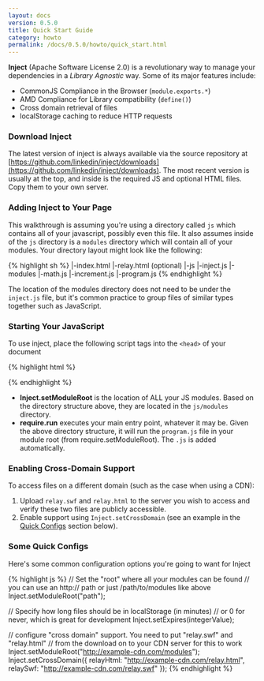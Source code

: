 ```yaml
---
layout: docs
version: 0.5.0
title: Quick Start Guide
category: howto
permalink: /docs/0.5.0/howto/quick_start.html
---
```


**Inject** (Apache Software License 2.0) is a revolutionary way to manage your dependencies in a *Library Agnostic* way. Some of its major features include:

* CommonJS Compliance in the Browser (`module.exports.*`)
* AMD Compliance for Library compatibility (`define()`)
* Cross domain retrieval of files
* localStorage caching to reduce HTTP requests

### Download Inject

The latest version of inject is always available via the source repository at [https://github.com/linkedin/inject/downloads](https://github.com/linkedin/inject/downloads). The most recent version is usually at the top, and inside is the required JS and optional HTML files. Copy them to your own server.

### Adding Inject to Your Page

This walkthrough is assuming you're using a directory called `js` which contains all of your javascript, possibly even this file. It also assumes inside of the `js` directory is a `modules` directory which will contain all of your modules. Your directory layout might look like the following:

{% highlight sh %}
|-index.html
|-relay.html (optional)
|-js
    |-inject.js
    |-modules
      |-math.js
      |-increment.js
      |-program.js
{% endhighlight %}

The location of the modules directory does not need to be under the `inject.js` file, but it's common practice to group files of similar types together such as JavaScript.

### Starting Your JavaScript

To use inject, place the following script tags into the `<head>` of your document

{% highlight html %}
<script type="text/javascript" src="inject.js"></script>
<script type="text/javascript">
  Inject.setModuleRoot("/js/modules");
  require.run("program");
</script>
{% endhighlight %}

* **Inject.setModuleRoot** is the location of ALL your JS modules. Based on the directory structure above, they are located in the `js/modules` directory.
* **require.run** executes your main entry point, whatever it may be. Given the above directory structure, it will run the `program.js` file in your module root (from require.setModuleRoot). The `.js` is added automatically.

### Enabling Cross-Domain Support

To access files on a different domain (such as the case when using a CDN):

1. Upload `relay.swf` and `relay.html` to the server you wish to access and verify these two files are publicly accessible.
2. Enable support using `Inject.setCrossDomain` (see an example in the [Quick Configs](#some-quick-configs) section below).

### Some Quick Configs

Here's some common configuration options you're going to want for Inject

{% highlight js %}
// Set the "root" where all your modules can be found
// you can use an http:// path or just /path/to/modules like above
Inject.setModuleRoot("path");

// Specify how long files should be in localStorage (in minutes)
// or 0 for never, which is great for development
Inject.setExpires(integerValue);

// configure "cross domain" support. You need to put "relay.swf" and "relay.html"
// from the download on to your CDN server for this to work
Inject.setModuleRoot("http://example-cdn.com/modules");
Inject.setCrossDomain({
  relayHtml: "http://example-cdn.com/relay.html",
  relaySwf: "http://example-cdn.com/relay.swf"
});
{% endhighlight %}
